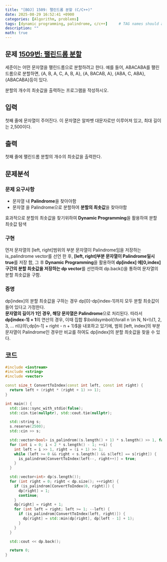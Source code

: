 ```yaml
---
title: "[BOJ] 1509: 팰린드롬 분할 (C/C++)"
date: 2025-08-29 16:52:41 +0900
categories: [Algorithm, problems]
tags: [dynamic programming, palindrome, c/c++]     # TAG names should always be lowercase
description: ""
math: true
---
```

## 문제 [1509번: 팰린드롬 분할](https://www.acmicpc.net/problem/1509)
세준이는 어떤 문자열을 팰린드롬으로 분할하려고 한다. 예를 들어, ABACABA를 팰린드롬으로 분할하면, {A, B, A, C, A, B, A}, {A, BACAB, A}, {ABA, C, ABA}, {ABACABA}등이 있다.

분할의 개수의 최솟값을 출력하는 프로그램을 작성하시오.

## 입력
첫째 줄에 문자열이 주어진다. 이 문자열은 알파벳 대문자로만 이루어져 있고, 최대 길이는 2,500이다.

## 출력
첫째 줄에 팰린드롬 분할의 개수의 최솟값을 출력한다.

## 문제분석
### 문제 요구사항
- 문자열 내 **Palindrome**을 찾아야함
- 문자열 을 Palindrome으로 분할하여 **분할의 최솟값**을 찾아야함

효과적으로 분할의 최솟값을 찾기위하여 **Dynamic Programming**을 활용하여 분할 최솟값 탐색

### 구현
먼저 문자열의 [left, right]범위의 부분 문자열이 Palindrome임을 저장하는 is_palindrome vector를 선언 한 후, **[left, right]부분 문자열이 Palindrome일시 true**를 저장 함, 그 후 **Dynamic Programming**을 활용하여 **dp[index] 에[0,index]구간의 분할 최솟값을 저장하는 dp vector**를 선언하여 dp.back()을 통하여 문자열의 분할 최솟값을 구함.

### 증명
dp[index]의 분할 최솟값을 구하는 경우 dp[0]-dp[index-1]까지 모두 분할 최솟값이 들어 있다고 가정한다.<br>
**문자열의 길이가 1인 경우, 해당 문자열은 Palindrome**으로 처리된다. 따라서 **dp[index-1] + 1**의 연산의 경우, 이때 집합 $\boldsymbol{\forall n \in N, N=\\{1, 2, 3, ... n\\}의\;dp[n-1] + right - n + 1}$을 내포하고 있기에, 범위 [left, index]의 부분 문자열이 Palindrome인 경우만 비교를 하여도 dp[index]의 분할 최솟값을 찾을 수 있다.
## 코드
```cpp
#include <iostream>
#include <string>
#include <vector>

const size_t ConvertToIndex(const int left, const int right) {
  return left + (right * (right + 1) >> 1);
}

int main() {
  std::ios::sync_with_stdio(false);
  std::cin.tie(nullptr), std::cout.tie(nullptr);

  std::string s;
  s.reserve(2500);
  std::cin >> s;

  std::vector<bool> is_palindrom((s.length() + 1) * s.length() >> 1, false);
  for (int i = 0; i < 2 * s.length() - 1; ++i) {
    int left = i >> 1, right = (i + 1) >> 1;
    while (left >= 0 && right < s.length() && s[left] == s[right]) {
      is_palindrom[ConvertToIndex(left--, right++)] = true;
    }
  }

  std::vector<int> dp(s.length());
  for (int right = 0; right < dp.size(); ++right) {
    if (is_palindrom[ConvertToIndex(0, right)]) {
      dp[right] = 1;
      continue;
    }
    dp[right] = right + 1;
    for (int left = right; left >= 1; --left) {
      if (is_palindrom[ConvertToIndex(left, right)]) {
        dp[right] = std::min(dp[right], dp[left - 1] + 1);
      }
    }
  }

  std::cout << dp.back();

  return 0;
}
```